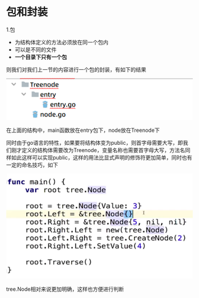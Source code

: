 # 包和封装

1.包

- 为结构体定义的方法必须放在同一个包内
- 可以是不同的文件
- **一个目录下只有一个包**

则我们对我们上一节的内容进行一个包的封装，有如下的结果

![image-20220709161531089](Images/image-20220709161531089.png)

在上面的结构中，main函数放在entry包下，node放在Treenode下

同时由于go语言的特性，如果要将结构体变为public，则首字母需要大写，即我们刚才定义的结构体需要改为Treenode，变量名称也需要首字母大写，方法名同样如此这样可以实现public，这样的用法比显式声明的修饰符更加简单，同时也有一定的命名技巧，如下

![image-20220709162109582](Images/image-20220709162109582.png)

tree.Node相对来说更加明确，这样也方便进行判断